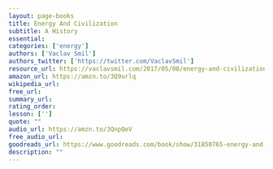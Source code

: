 ```yaml
---
layout: page-books
title: Energy And Civilization
subtitle: A History
essential: 
categories: ['energy']
authors: ['Vaclav Smil']
authors_twitter: ['https://twitter.com/VaclavSmil']
resource_url: https://vaclavsmil.com/2017/05/08/energy-and-civilization-a-history/
amazon_url: https://amzn.to/3Q9urlq
wikipedia_url: 
free_url: 
summary_url: 
rating_order: 
lesson: ['']
quote: ""
audio_url: https://amzn.to/3QnpQeV
free_audio_url: 
goodreads_url: https://www.goodreads.com/book/show/31850765-energy-and-civilization
description: ""
---
```

